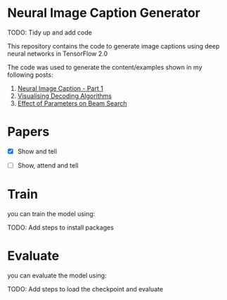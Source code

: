 # Neural Image Caption Generator

TODO: Tidy up and add code

This repository contains the code to generate image captions using deep neural networks in TensorFlow 2.0

The code was used to generate the content/examples shown in my following posts:

1. [Neural Image Caption - Part 1](https://www.katnoria.com/nic-p1/)
2. [Visualising Decoding Algorithms](https://www.katnoria.com/nlg-decoders/)
3. [Effect of Parameters on Beam Search](https://https://www.katnoria.com/nlg-beamsearch/)


# Papers
- [x] Show and tell
- [ ] Show, attend and tell


# Train

you can train the model using:

TODO: Add steps to install packages


# Evaluate

you can evaluate the model using:

TODO: Add steps to load the checkpoint and evaluate
